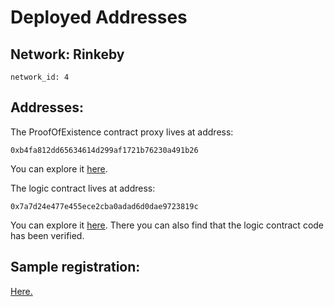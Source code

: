 # Deployed Addresses

## Network: Rinkeby
```
network_id: 4
```

## Addresses:
The ProofOfExistence contract proxy lives at address:
```
0xb4fa812dd65634614d299af1721b76230a491b26
```
You can explore it [here](https://rinkeby.etherscan.io/address/0xb4fa812dd65634614d299af1721b76230a491b26).

The logic contract lives at address:
 ```
 0x7a7d24e477e455ece2cba0adad6d0dae9723819c
 ```
 You can explore it [here](https://rinkeby.etherscan.io/address/0x7a7d24e477e455ece2cba0adad6d0dae9723819c). There you can also find that the logic contract code has been verified.

## Sample registration:
[Here.](https://rinkeby.etherscan.io/tx/0x2a561d802c1bc2188f2e46ae16c707c999eb936153dcf0fc342596d804f9fdef)